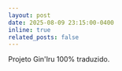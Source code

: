 ```yaml
---
layout: post
date: 2025-08-09 23:15:00-0400
inline: true
related_posts: false
---
```


Projeto Gin'Iru 100% traduzido.
